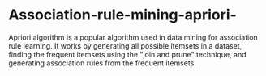 # Association-rule-mining-apriori-
Apriori algorithm is a popular algorithm used in data mining for association rule learning. It works by generating all possible itemsets in a dataset, finding the frequent itemsets using the "join and prune" technique, and generating association rules from the frequent itemsets.
